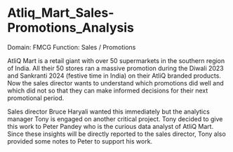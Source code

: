 # Atliq_Mart_Sales-Promotions_Analysis
Domain:  FMCG       Function: Sales / Promotions

AtliQ Mart is a retail giant with over 50 supermarkets in the southern region of India. All their 50 stores ran a massive promotion during the Diwali 2023 and Sankranti 2024 (festive time in India) on their AtliQ branded products. Now the sales director wants to understand which promotions did well and which did not so that they can make informed decisions for their next promotional period.  

Sales director Bruce Haryali wanted this immediately but the analytics manager Tony is engaged on another critical project. Tony decided to give this work to Peter Pandey who is the curious data analyst of AtliQ Mart. Since these insights will be directly reported to the sales director, Tony also provided some notes to Peter to support his work.
